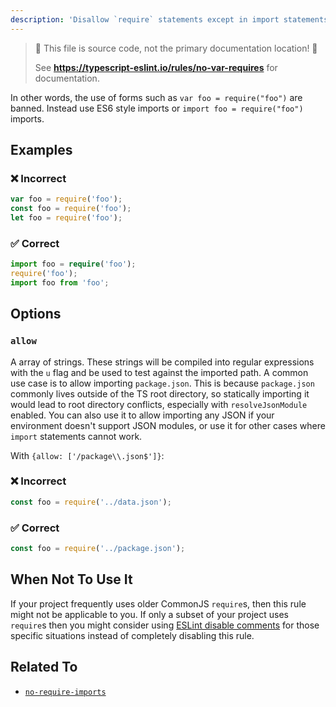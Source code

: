 ```yaml
---
description: 'Disallow `require` statements except in import statements.'
---
```


> 🛑 This file is source code, not the primary documentation location! 🛑
>
> See **https://typescript-eslint.io/rules/no-var-requires** for documentation.

In other words, the use of forms such as `var foo = require("foo")` are banned. Instead use ES6 style imports or `import foo = require("foo")` imports.

## Examples

<!--tabs-->

### ❌ Incorrect

```ts
var foo = require('foo');
const foo = require('foo');
let foo = require('foo');
```

### ✅ Correct

```ts
import foo = require('foo');
require('foo');
import foo from 'foo';
```

## Options

### `allow`

A array of strings. These strings will be compiled into regular expressions with the `u` flag and be used to test against the imported path. A common use case is to allow importing `package.json`. This is because `package.json` commonly lives outside of the TS root directory, so statically importing it would lead to root directory conflicts, especially with `resolveJsonModule` enabled. You can also use it to allow importing any JSON if your environment doesn't support JSON modules, or use it for other cases where `import` statements cannot work.

With `{allow: ['/package\\.json$']}`:

<!--tabs-->

### ❌ Incorrect

```ts
const foo = require('../data.json');
```

### ✅ Correct

```ts
const foo = require('../package.json');
```

## When Not To Use It

If your project frequently uses older CommonJS `require`s, then this rule might not be applicable to you.
If only a subset of your project uses `require`s then you might consider using [ESLint disable comments](https://eslint.org/docs/latest/use/configure/rules#using-configuration-comments-1) for those specific situations instead of completely disabling this rule.

## Related To

- [`no-require-imports`](no-require-imports.md)
